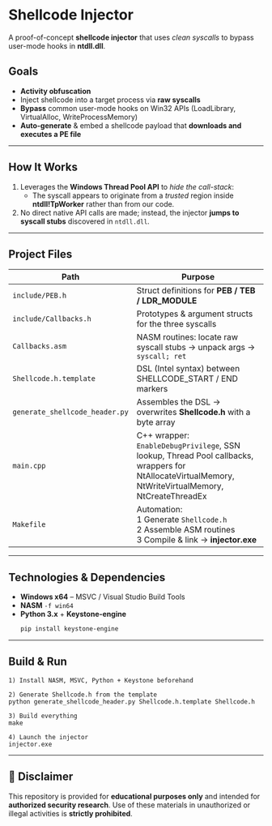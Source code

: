 # Shellcode Injector

A proof-of-concept **shellcode injector** that uses *clean syscalls* to bypass user-mode hooks in **ntdll.dll**.

## Goals

- **Activity obfuscation**  
- Inject shellcode into a target process via **raw syscalls**  
- **Bypass** common user-mode hooks on Win32 APIs (LoadLibrary, VirtualAlloc, WriteProcessMemory)  
- **Auto-generate** & embed a shellcode payload that **downloads and executes a PE file**  

---

##  How It Works

1. Leverages the **Windows Thread Pool API** to *hide the call-stack*:  
   - The syscall appears to originate from a *trusted* region inside **ntdll!TpWorker** rather than from our code.  
2. No direct native API calls are made; instead, the injector **jumps to syscall stubs** discovered in `ntdll.dll`.

---

## Project Files

| Path | Purpose |
|------|---------|
| `include/PEB.h` | Struct definitions for **PEB / TEB / LDR_MODULE** |
| `include/Callbacks.h` | Prototypes & argument structs for the three syscalls |
| `Callbacks.asm` | NASM routines: locate raw syscall stubs → unpack args → `syscall; ret` |
| `Shellcode.h.template` | DSL (Intel syntax) between SHELLCODE_START / END markers |
| `generate_shellcode_header.py` | Assembles the DSL → overwrites **Shellcode.h** with a byte array |
| `main.cpp` | C++ wrapper: `EnableDebugPrivilege`, SSN lookup, Thread Pool callbacks, wrappers for<br>NtAllocateVirtualMemory, NtWriteVirtualMemory, NtCreateThreadEx |
| `Makefile` | Automation: <br>1 Generate `Shellcode.h`<br>2 Assemble ASM routines<br>3 Compile & link → **injector.exe** |

---

##  Technologies & Dependencies

- **Windows x64** – MSVC / Visual Studio Build Tools  
- **NASM** `-f win64`  
- **Python 3.x** + **Keystone-engine**  
  ```bash
  pip install keystone-engine


---

##  Build & Run

```
1) Install NASM, MSVC, Python + Keystone beforehand

2) Generate Shellcode.h from the template
python generate_shellcode_header.py Shellcode.h.template Shellcode.h

3) Build everything
make

4) Launch the injector
injector.exe
```

---

## 🚫 Disclaimer

This repository is provided for **educational purposes only** and intended for **authorized security research**.
Use of these materials in unauthorized or illegal activities is **strictly prohibited**.


